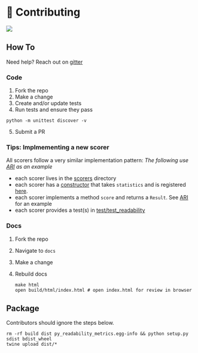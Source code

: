# 🚧 Contributing

[![](https://img.shields.io/gitter/room/cdimascio-oss/community?color=%23eb205a)](https://gitter.im/cdimascio-oss/community)

## How To

Need help? Reach out on [gitter](https://gitter.im/cdimascio-oss/community)

### Code

1. Fork the repo
2. Make a change
3. Create and/or update tests
4. Run tests and ensure they pass

```shell
python -m unittest discover -v
```

5. Submit a PR

### Tips: Implmementing a new scorer

All scorers follow a very similar implementation pattern: 
_The following use [ARI](https://github.com/cdimascio/py-readability-metrics/blob/master/readability/scorers/ari.py) as an example_
- each scorer lives in the [scorers](https://github.com/cdimascio/py-readability-metrics/blob/master/readability/scorers) directory  
- each scorer has a [constructor](https://github.com/cdimascio/py-readability-metrics/blob/master/readability/scorers/ari.py#L17) that takes `statistics` and is registered [here](https://github.com/cdimascio/py-readability-metrics/blob/master/readability/readability.py#L11). 
- each scorer implements a method `score` and returns a `Result`. See [ARI](https://github.com/cdimascio/py-readability-metrics/blob/master/readability/scorers/ari.py#L16) for an example
- each scorer provides a test(s) in [test/test_readability](https://github.com/cdimascio/py-readability-metrics/blob/master/test/test_readability.py#L13)

### Docs

1. Fork the repo
2. Navigate to `docs`
3. Make a change
4. Rebuild docs

   ```shell
   make html
   open build/html/index.html # open index.html for review in browser
   ```

## Package

Contributors should ignore the steps below.

```shell
rm -rf build dist py_readability_metrics.egg-info && python setup.py sdist bdist_wheel
twine upload dist/*
```
